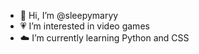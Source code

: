 - 👋 Hi, I’m @sleepymaryy
- 💗 I’m interested in video games 
- ☁️ I’m currently learning Python and CSS
<!---
sleepymaryy/sleepymaryy is a ✨ special ✨ repository because its `README.md` (this file) appears on your GitHub profile.
You can click the Preview link to take a look at your changes.
--->
